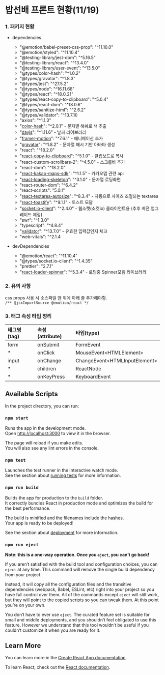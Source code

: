 # 밥선배 프론트 현황(11/19)

### 1. 패키지 현황

- dependencies
  - "@emotion/babel-preset-css-prop": "^11.10.0"
  - "@emotion/styled": "^11.10.4"
  - "@testing-library/jest-dom": "^5.16.5"
  - "@testing-library/react": "^13.4.0"
  - "@testing-library/user-event": "^13.5.0"
  - "@types/color-hash": "^1.0.2"
  - "@types/gravatar": "^1.8.3"
  - "@types/jest": "^27.5.2"
  - "@types/node": "^16.11.68"
  - "@types/react": "^18.0.21"
  - "@types/react-copy-to-clipboard": "^5.0.4"
  - "@types/react-dom": "^18.0.6"
  - "@types/sanitize-html": "^2.6.2"
  - "@types/validator": "^13.7.10
  - "axios": "^1.1.3"
  - "[color-hash](https://github.com/zenozeng/color-hash#readme)": "^2.0.1" - 문자열 해쉬로 색 추출
  - "[dayjs](https://day.js.org/)": "^1.11.6" - 날짜 라이브러리
  - "[framer-motion](https://www.framer.com/docs/)": "^7.6.1" - 애니메이션 추가
  - "[gravatar](https://ko.gravatar.com/)": "^1.8.2" - 문자열 해시 기반 아바타 생성 
  - "react": "^18.2.0"
  - "[react-copy-to-clipboard](https://www.npmjs.com/package/react-copy-to-clipboard)": "^5.1.0" - 클립보드로 복사
  - "react-custom-scrollbars-2": "^4.5.0" - 스크롤바 추가
  - "react-dom": "^18.2.0"
  - "[react-kakao-maps-sdk](https://react-kakao-maps-sdk.jaeseokim.dev/)": "^1.1.5" - 카카오맵 관련 api
  - "[react-loading-skeleton](https://github.com/dvtng/react-loading-skeleton)": "^3.1.0" - 문자열 로딩화면
  - "react-router-dom": "^6.4.2"
  - "react-scripts": "5.0.1"
  - "[react-textarea-autosize](https://www.npmjs.com/package/react-textarea-autosize)": "^8.3.4" - 자동으로 사이즈 조절되는 textarea
  - "[react-toastify](https://www.npmjs.com/package/react-toastify)": "^9.1.1" - 토스트 모달
  - "[socket.io-client](https://socket.io/)": "^2.4.0" - 웹소켓(소켓io) 클라이언트용 (추후 버전 업그레이드 예정)
  - "swr": "^1.3.0"
  - "typescript": "^4.8.4"
  - "[validator](https://www.npmjs.com/package/validator)": "^13.7.0" - 유효한 입력값인지 체크
  - "web-vitals": "^2.1.4
  

- devDependencies
  - "@emotion/react": "^11.10.4"
  - "@types/socket.io-client": "^1.4.35"
  - "prettier": "2.7.1"
  - "[react-loader-spinner](https://mhnpd.github.io/react-loader-spinner/)": "^5.3.4" - 로딩중 Spinner모음 라이브러리

### 2. 유의 사항

css props 사용 시 소스파일 맨 위에 아래 줄 추가해야함.\
`````/** @jsxImportSource @emotion/react */`````


### 3. 태그 속성 타입 정리

| 태그명(tag) | 속성(attribute) | 타입(type)                        |
|:---------|:--------------|:--------------------------------|
| form     | onSubmit      | FormEvent                       |
| *        | onClick       | MouseEvent\<HTMLElement\>       |
| input    | onChange      | ChangeEvent\<HTMLInputElement\> |
| *        | children      | ReactNode                       |
| *        | onKeyPress    | KeyboardEvent                   |

## Available Scripts

In the project directory, you can run:

### `npm start`

Runs the app in the development mode.\
Open [http://localhost:3000](http://localhost:3000) to view it in the browser.

The page will reload if you make edits.\
You will also see any lint errors in the console.

### `npm test`

Launches the test runner in the interactive watch mode.\
See the section about [running tests](https://facebook.github.io/create-react-app/docs/running-tests) for more information.

### `npm run build`

Builds the app for production to the `build` folder.\
It correctly bundles React in production mode and optimizes the build for the best performance.

The build is minified and the filenames include the hashes.\
Your app is ready to be deployed!

See the section about [deployment](https://facebook.github.io/create-react-app/docs/deployment) for more information.

### `npm run eject`

**Note: this is a one-way operation. Once you `eject`, you can’t go back!**

If you aren’t satisfied with the build tool and configuration choices, you can `eject` at any time. This command will remove the single build dependency from your project.

Instead, it will copy all the configuration files and the transitive dependencies (webpack, Babel, ESLint, etc) right into your project so you have full control over them. All of the commands except `eject` will still work, but they will point to the copied scripts so you can tweak them. At this point you’re on your own.

You don’t have to ever use `eject`. The curated feature set is suitable for small and middle deployments, and you shouldn’t feel obligated to use this feature. However we understand that this tool wouldn’t be useful if you couldn’t customize it when you are ready for it.

## Learn More

You can learn more in the [Create React App documentation](https://facebook.github.io/create-react-app/docs/getting-started).

To learn React, check out the [React documentation](https://reactjs.org/).
